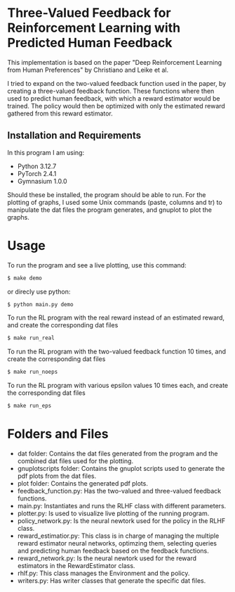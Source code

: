 # Three-Valued Feedback for Reinforcement Learning with Predicted Human Feedback

This implementation is based on the paper "Deep Reinforcement Learning from Human Preferences" by Christiano and Leike et al.

I tried to expand on the two-valued feedback function used in the paper, by creating a three-valued feedback function. These functions where then used to predict human feedback, with which a reward estimator would be trained. The policy would then be optimized with only the estimated reward gathered from this reward estimator.

## Installation and Requirements

In this program I am using:

- Python 3.12.7
- PyTorch 2.4.1
- Gymnasium 1.0.0

Should these be installed, the program should be able to run. For the plotting of graphs, I used some Unix commands (paste, columns and tr) to manipulate the dat files the program generates, and gnuplot to plot the graphs. 

# Usage

To run the program and see a live plotting, use this command:

```sh
$ make demo
```

or direcly use python:

```sh
$ python main.py demo
```

To run the RL program with the real reward instead of an estimated reward, and create the corresponding dat files

```sh
$ make run_real
```

To run the RL program with the two-valued feedback function 10 times, and create the corresponding dat files

```sh
$ make run_noeps
```

To run the RL program with various epsilon values 10 times each, and create the corresponding dat files

```sh
$ make run_eps
```

# Folders and Files

- dat folder: Contains the dat files generated from the program and the combined dat files used for the plotting.
- gnuplotscripts folder: Contains the gnuplot scripts used to generate the pdf plots from the dat files.
- plot folder: Contains the generated pdf plots.
- feedback_function.py: Has the two-valued and three-valued feedback functions.
- main.py: Instantiates and runs the RLHF class with different parameters.
- plotter.py: Is used to visualize live plotting of the running program.
- policy_network.py: Is the neural newtork used for the policy in the RLHF class.
- reward_estimatior.py: This class is in charge of managing the multiple reward estimator neural networks, optimzing them, selecting queries and predicting human feedback based on the feedback functions.
- reward_network.py: Is the neural newtork used for the reward estimators in the RewardEstimator class.
- rhlf.py: This class manages the Environment and the policy.
- writers.py: Has writer classes that generate the specific dat files.